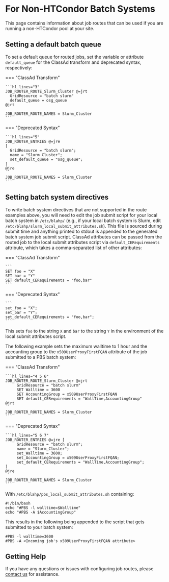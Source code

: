 For Non-HTCondor Batch Systems
==============================

This page contains information about job routes that can be used if you are running a non-HTCondor pool at your site.

Setting a default batch queue
-----------------------------

To set a default queue for routed jobs, set the variable or attribute `default_queue` for the ClassAd
transform and deprecated syntax, respectively:

=== "ClassAd Transform"

    ```hl_lines="3"
    JOB_ROUTER_ROUTE_Slurm_Cluster @=jrt
      GridResource = "batch slurm"
      default_queue = osg_queue
    @jrt

    JOB_ROUTER_ROUTE_NAMES = Slurm_Cluster
    ```

=== "Deprecated Syntax"

    ```hl_lines="5"
    JOB_ROUTER_ENTRIES @=jre
    [
      GridResource = "batch slurm";
      name = "Slurm_Cluster";
      set_default_queue = "osg_queue";
    ]
    @jre

    JOB_ROUTER_ROUTE_NAMES = Slurm_Cluster
    ```

Setting batch system directives
-------------------------------

To write batch system directives that are not supported in the route examples above, you will need to edit the job
submit script for your local batch system in `/etc/blahp/`
(e.g., if your local batch system is Slurm, edit `/etc/blahp/slurm_local_submit_attributes.sh`).
This file is sourced during submit time and anything printed to stdout is appended to the generated batch system job
submit script.
ClassAd attributes can be passed from the routed job to the local submit attributes script via
`default_CERequirements` attribute, which takes a comma-separated list of other attributes:

=== "ClassAd Transform"

    ```
    SET foo = "X"
    SET bar = "Y"
    SET default_CERequirements = "foo,bar"
    ```

=== "Deprecated Syntax"

    ```
    set_foo = "X";
    set_bar = "Y";
    set_default_CERequirements = "foo,bar";
    ```

This sets `foo` to the string `X` and `bar` to the string `Y` in the environment of the local submit attributes script.

The following example sets the maximum walltime to 1 hour and the accounting group to the `x509UserProxyFirstFQAN`
attribute of the job submitted to a PBS batch system:

=== "ClassAd Transform"

    ```hl_lines="4 5 6"
    JOB_ROUTER_ROUTE_Slurm_Cluster @=jrt
         GridResource = "batch slurm"
         SET Walltime = 3600
         SET AccountingGroup = x509UserProxyFirstFQAN
         SET default_CERequirements = "WallTime,AccountingGroup"
    @jrt

    JOB_ROUTER_ROUTE_NAMES = Slurm_Cluster
    ```

=== "Deprecated Syntax"

    ```hl_lines="5 6 7"
    JOB_ROUTER_ENTRIES @=jre [
         GridResource = "batch slurm";
         name = "Slurm_Cluster";
         set_Walltime = 3600;
         set_AccountingGroup = x509UserProxyFirstFQAN;
         set_default_CERequirements = "WallTime,AccountingGroup";
    ]
    @jre

    JOB_ROUTER_ROUTE_NAMES = Slurm_Cluster
    ```

With `/etc/blahp/pbs_local_submit_attributes.sh` containing:

```
#!/bin/bash
echo "#PBS -l walltime=$Walltime"
echo "#PBS -A $AccountingGroup"
```

This results in the following being appended to the script that gets submitted to your batch system:

```
#PBS -l walltime=3600
#PBS -A <Incoming job's x509UserProxyFirstFQAN attribute>
```

Getting Help
------------

If you have any questions or issues with configuring job routes, please [contact us](../../index.md#contact-us) for
assistance.
